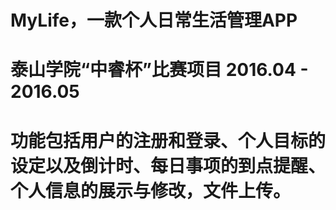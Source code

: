 # MyLife，一款个人日常生活管理APP
# 泰山学院“中睿杯”比赛项目     2016.04 - 2016.05
# 功能包括用户的注册和登录、个人目标的设定以及倒计时、每日事项的到点提醒、个人信息的展示与修改，文件上传。
